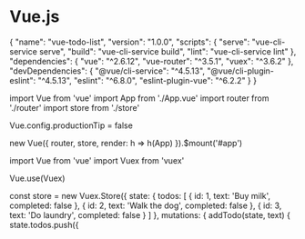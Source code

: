 # Vue.js

<!--package.json-->

{
  "name": "vue-todo-list",
  "version": "1.0.0",
  "scripts": {
    "serve": "vue-cli-service serve",
    "build": "vue-cli-service build",
    "lint": "vue-cli-service lint"
  },
  "dependencies": {
    "vue": "^2.6.12",
    "vue-router": "^3.5.1",
    "vuex": "^3.6.2"
  },
  "devDependencies": {
    "@vue/cli-service": "^4.5.13",
    "@vue/cli-plugin-eslint": "^4.5.13",
    "eslint": "^6.8.0",
    "eslint-plugin-vue": "^6.2.2"
  }
}

<!--src/main.js-->

import Vue from 'vue'
import App from './App.vue'
import router from './router'
import store from './store'

Vue.config.productionTip = false

new Vue({
  router,
  store,
  render: h => h(App)
}).$mount('#app')

<!--src/App.vue-->

<template>
  <div id="app">
    <h1>Todo List</h1>
    <todo-list />
  </div>
</template>

<script>
import TodoList from './components/TodoList.vue'

export default {
  name: 'App',
  components: { TodoList }
}
</script>

<style>
#app {
  font-family: Avenir, Helvetica, Arial, sans-serif;
  -webkit-font-smoothing: antialiased;
  -moz-osx-font-smoothing: grayscale;
  text-align: center;
  color: #2c3e50;
  margin-top: 60px;
}
</style>

<!--src/components/TodoList.vue-->

<template>
  <div>
    <h2>Todo List</h2>
    <ul>
      <todo-item v-for="todo in todos" :key="todo.id" :todo="todo" />
    </ul>
    <input v-model="newTodo" type="text" placeholder="Add new todo" />
    <button @click="addTodo">Add</button>
  </div>
</template>

<script>
import TodoItem from './TodoItem.vue'
import { mapState, mapActions } from 'vuex'

export default {
  name: 'TodoList',
  components: { TodoItem },
  computed: {
    ...mapState(['todos'])
  },
  data() {
    return {
      newTodo: ''
    }
  },
  methods: {
    ...mapActions(['addTodoItem']),
    addTodo() {
      this.addTodoItem(this.newTodo)
      this.newTodo = ''
    }
  }
}
</script>

<style scoped>
ul {
  list-style: none;
  padding: 0;
  margin: 0;
}

li {
  margin-bottom: 10px;
}

input[type="text"] {
  width: 100%;
  padding: 10px;
  margin-bottom: 10px;
  border: 1px solid #ccc;
}

button {
  padding: 10px 20px;
  background-color: #4CAF50;
  color: #fff;
  border: none;
  border-radius: 5px;
  cursor: pointer;
}

button:hover {
  background-color: #3e8e41;
}
</style>

<!--src/components/TodoItem.vue-->

<template>
  <li>
    <input type="checkbox" v-model="todo.completed" />
    <span :class="{ completed: todo.completed }">{{ todo.text }}</span>
    <button @click="removeTodo">Remove</button>
  </li>
</template>

<script>
import { mapActions } from 'vuex'

export default {
  name: 'TodoItem',
  props: {
    todo: Object
  },
  methods: {
    ...mapActions(['removeTodoItem']),
    removeTodo() {
      this.removeTodoItem(this.todo.id)
    }
  }
}
</script>

<style scoped>
.completed {
  text-decoration: line-through;
}
</style>

<!--src/store.js-->

import Vue from 'vue'
import Vuex from 'vuex'

Vue.use(Vuex)

const store = new Vuex.Store({
  state: {
    todos: [
      { id: 1, text: 'Buy milk', completed: false },
      { id: 2, text: 'Walk the dog', completed: false },
      { id: 3, text: 'Do laundry', completed: false }
    ]
  },
  mutations: {
    addTodo(state, text) {
      state.todos.push({
